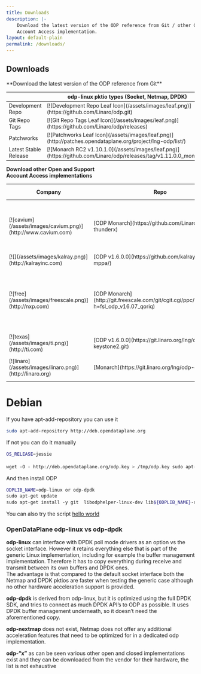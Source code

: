 ```yaml
---
title: Downloads
description: |-
    Download the latest version of the ODP reference from Git / other Open and Support
    Account Access implementation.
layout: default-plain
permalink: /downloads/
---
```

## Downloads
<div class="row">
<div class="col-md-6" markdown="1">
**Download the latest version  
of the ODP reference from Git**
<div class="responsive-table">
<table id="TABLE_13">

<thead id="THEAD_14">

<tr id="TR_15">

<th>
</th>

<th colspan="1" id="TH_17">odp-linux pktio types  
(Socket, Netmap, DPDK)</th>

</tr>

</thead>

<tbody id="TBODY_19">

<tr id="TR_20">

<td rowspan="1" id="TD_21">Development Repo</td>

<td id="TD_22" markdown="1">
[![Development Repo Leaf Icon](/assets/images/leaf.png)](https://github.com/Linaro/odp.git)
</td>

</tr>

<tr id="TR_27">

<td rowspan="1" id="TD_28">Git Repo Tags</td>

<td id="TD_29" markdown="1">
[![Git Repo Tags Leaf Icon](/assets/images/leaf.png)](https://github.com/Linaro/odp/releases)
</td>

</tr>

<tr id="TR_34">

<td rowspan="1" id="TD_35">Patchworks</td>

<td id="TD_36" markdown="1">
[![Patchworks Leaf Icon](/assets/images/leaf.png)](http://patches.opendataplane.org/project/lng-odp/list/)
</td>

</tr>

<tr id="TR_41">

<td rowspan="1" id="TD_42">Latest Stable Release</td>

<td id="TD_43" markdown="1">
[![Monarch RC2 v1.10.1.0](/assets/images/leaf.png)](https://github.com/Linaro/odp/releases/tag/v1.11.0.0_monarch)
</td>

</tr>
</tbody>
</table>

</div>
</div>

<div class="col-md-6" markdown="1">

**Download other Open and Support  
Account Access implementations**

<div class="responsive-table">

<table id="TABLE_51">

<thead id="THEAD_52">

<tr id="TR_53">

<th colspan="1" id="TH_54">Company</th>

<th colspan="1" id="TH_55">Repo</th>

<th colspan="1" id="TH_56">Supported Platforms</th>

</tr>

</thead>

<tbody id="TBODY_57">

<tr id="TR_58">

<td id="TD_59" markdown="1">
[![cavium](/assets/images/cavium.png)](http://www.cavium.com)
</td>

<td id="TD_62" markdown="1">
[ODP Monarch](https://github.com/Linaro/odp-thunderx)
</td>

<td id="TD_64">ThunderX CN88xx 24-48 core ARMv8 OCTEON TX CN83/81xx 1-24 core ARMv8</td>

</tr>

<tr id="TR_67">

<td id="TD_68" markdown="1">
[![](/assets/images/kalray.png)](http://kalrayinc.com)
</td>

<td id="TD_71" markdown="1">
[ODP v1.6.0.0](https://github.com/kalray/odp-mppa/)
</td>

<td id="TD_73">MPPA</td>

</tr>

<tr id="TR_74">

<td id="TD_75" markdown="1">
[![free](/assets/images/freescale.png)](http://nxp.com)
</td>

<td id="TD_78" markdown="1">
[ODP Monarch](http://git.freescale.com/git/cgit.cgi/ppc/sdk/odp.git/?h=fsl_odp_v16.07_qoriq)
</td>

<td id="TD_80">QorIQ – ARM based DPAA2 architecture LS2080, LS2085 QorIQ – ARM & PowerPC based DPAA architecture LS1043</td>

</tr>

<tr id="TR_83">

<td id="TD_84" markdown="1">
[![texas](/assets/images/ti.png)](http://ti.com)
</td>

<td id="TD_87" markdown="1">
[ODP v1.6.0.0](https://git.linaro.org/lng/odp-keystone2.git)
</td>

</tr>

<tr id="TR_90">

<td id="TD_91" markdown="1">
[![linaro](/assets/images/linaro.png)](http://linaro.org)
</td>

<td id="TD_94" markdown="1">
[Monarch](https://git.linaro.org/lng/odp-dpdk.git)
</td>

<td id="TD_96">PCIe NIC optimised implementation (odp-dpdk)</td>

</tr>

</tbody>

</table>
</div>
</div>

<div markdown="1">

# Debian

If you have apt-add-repository you can use it

```bash
sudo apt-add-repository http://deb.opendataplane.org
```

If not you can do it manually

```bash
OS_RELEASE=jessie

wget -O - http://deb.opendataplane.org/odp.key > /tmp/odp.key sudo apt-key add /tmp/odp.key echo "deb http://deb.opendataplane.org ${OS_RELEASE} main"  |sudo tee /etc/apt/sources.list.d/odp.list


```

And then install ODP

```bash
ODPLIB_NAME=odp-linux or odp-dpdk
sudo apt-get update
sudo apt-get install -y git  libodphelper-linux-dev lib${ODPLIB_NAME}-dev
```

You can also try the script [hello world](http://opendataplane.org/hello-world/)


### OpenDataPlane odp-linux vs odp-dpdk

**odp-linux** can interface with DPDK poll mode drivers as an option vs the socket interface. However it retains everything else that is part of the generic Linux implementation, including for example the buffer management implementation. Therefore it has to copy everything during receive and transmit between its own buffers and DPDK ones.  
The advantage is that compared to the default socket interface both the Netmap and DPDK pktios are faster when testing the generic case although no other hardware acceleration support is provided.

**odp-dpdk** is derived from odp-linux, but it is optimized using the full DPDK SDK, and tries to connect as much DPDK API’s to ODP as possible. It uses DPDK buffer management underneath, so it doesn’t need the aforementioned copy.

**odp-nextmap** does not exist, Netmap does not offer any additional acceleration features that need to be optimized for in a dedicated odp implementation.

**odp-“x”** as can be seen various other open and closed implementations exist and they can be downloaded from the vendor for their hardware, the list is not exhaustive
</div>
